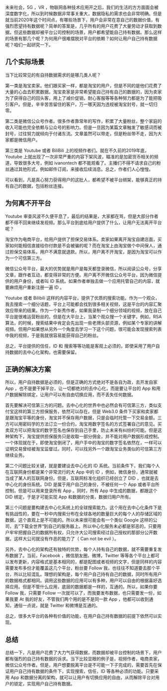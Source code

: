 未来社会，5G ，VR ，物联网各种技术应用开之后，我们的生活的方方面面会被深度数字化，所以到时候数据非常事关重大，数据隐私的需求也会非常明确。但是就当前2020年这个时间点，有哪些场景下，用户会非常在意自己的数据价值，有强烈愿望持有数据呢？简单的答案是，几乎所有的用户花费了大量劳动才获取到数据，但这些数据却被平台公司控制的场景，用户都希望能自己持有数据。那么这样的场景有那几个呢？为何用户很难摆脱对平台的依赖？如何让用户自己持有数据呢？咱们一起研究一下。

## 几个实际场景

当下比较常见的有自持数据需求的是哪几类人呢？

第一类是淘宝卖家。他们跟买家一样，都是淘宝的用户，但是不同的是他们花费了大量的心血去积累数据。淘宝卖家是非常希望能自己持有自己的数据的，因为卖家为了获得自己的回头客，用上了减价促销，耐心客服等等各种努力都是为了能把吸引客户。但是，辛辛苦苦留住的客户，万一哪天因为违规被淘宝封号，就一切归零。

第二类是微信公众号作者。很多作者靠常年的写作，积累了大量粉丝，整个家庭的收入可能也完全依赖与公众号的影响力。但是一旦因为某篇文章触发了敏感词而被封号，过往努力就倾向于付诸东流。文章虽然可以带走，但是粉丝带不走，因为大家都是微信用户。

第三类是 Youtube 或者 BiliBili 上的视频作者们。就在不久前的2019年底，Youtube 上就出现了一次非常严重的内容下架风波，瞄准的是加密货币相关的频道，导致很多大号，例如 ivanontech 都不能观看了。主播们不得不请求自己的粉丝通过其他形式，例如邮件订阅，来接收后续消息。总之，作者们人心惶惶。

可以看到，凡是真心努力获得用户的这批人，都希望不被平台绑架，能够真正的持有自己的数据，包括粉丝连接。

## 为何离不开平台

Youtube 审查风波不久便平息了，最后的结果是，大家都在骂，但是大部分作者都不得不回来继续发视频。那么平台到底给用户提供了什么，让用户无法离开平台呢？

淘宝作为电商平台，给用户提供了担保交易体系。卖家如果离开淘宝自建店面，买家如何能相信直接给你付款是不会被骗的呢？而在淘宝上由淘宝做个中间保人，通过担保交易体系，用户不满意就退款。所以，用户离不开淘宝，是因为淘宝可以作为一个可信第三方。

微信公众号平台，最大的优势就是用户是每天都登录微信，所以阅读公众号，分享文章，跟作者互动，都变得非常的方便。用户离不开微信公众号平台，因为微信提供的用户身份，或者叫 ID 系统。如果作者单独去做一个应用托管自己的内容，就要麻烦用户重新注册一遍 ID 。

Youtube 或者 Bilibili 这样的内容平台，提供了优质的搜索功能。作为一个观众，我去搜索一个细分话题，平台上可能都会找到很多相关视频，这是平台的内容汇聚效应带来的结果。作为一个新秀作者，如果我录制一个细分领域的视频，放在自己平台是很难运营粉丝的。但是在大平台上，当某个观众搜一个关键字，例如，RSA 算法，的时候，搜索结果中肯定会先出现一些老牌头部资源，例如某个专家的讲解视频。但用户如果想从另外一个角度去学习一下这个问题，很可能会发现搜索列表中我的视频，于是我就很容易能获得自己的粉丝。

总之，平台提供的信任，ID 和 搜索等等功能是客观上必须的，即使采用了用户自持数据的去中心化架构，也需要保留。

## 正确的解决方案

所以，用户自持数据是必须的，但是正确的方式绝对不是各自为政，去开发自家 App ，也不是要干掉平台，让一切都绝对的去中心化，而是要让平台的 App 和用户数据解除绑定，让用户可以有自由切换应用，而不丢失任何数据。

首先要解决可信第三方的问题。去中心化的世界中也必然会有可信第三方，类似支付宝这样的第三方担保服务，依然可以存在。但是 Web3.0 条件下买家和卖家都是跟淘宝平等的身份，淘宝并不保存用户数据，只是会临时托管一下交易金额。三方可以用密码学的方法订立一份合约，淘宝用数字签名的方式签署自己的意见。买卖双方可以把淘宝的数字签名也保存到自己手里，防止未来有纠纷的可能。但是这种架构下，淘宝提供担保服务只是收取一部分佣金，并不能对用户数据形成控制。一个体现就在于，即使淘宝倒闭了，用户手中的淘宝的数字签名依然在，一样可以证明交易曾经被淘宝监督过。同时，可以找另外一个跟淘宝业务类似的可信第三方继续业务。

第二个问题比较关键，就是要建设去中心化的 ID 系统。当前条件下，我们每个人在互联网身份都是某个非常流行的大 App 中的 ID ，例如，微信身份，通常就被当成了某人的互联网身份。但是，互联网标准化组织已经创立了 DID ，也就是去中心化的身份系统。DID 是属于用户自己的身份，不被任何一个 App 或者平台所控制，但是可以用来登录所有 App 。同时，所有 App 中生成的数据，都跟这个 DID 绑定，于是才可能实现 App 和数据的分类，数据归用户所有。

第三个问题是要构建去中心化系统上的全球搜索能力。这个用在去中心化条件下是有挑战性的，要在一秒中内搜索分布在全球各地的数量巨大的每个人的存储区域的数据，这个直观上是不可能的。所以未来很可能会有一个类似 Google 这样的公司，去”下载全世界“到自己的服务器上。所以中心化服务未必都是邪恶的，只要用户牢牢把握自己的数据所有权，只允许大公司搜索经过自己授权的那部分公开数据，这样大公司就没有作恶的能力了（ Can not be evil ）。

另外，去中心化的架构还有独特的优势，每个人持有自己的数据，就不需要重复发布数据了。当前，Facebook ，微信朋友圈，微博，Twitter 等等各个平台上都可以发布更新，内容格式是基本相同的，都是配图或者视频的文字，但是同样的内容需要发布多份才能覆盖这几个平台，粉丝要 Follow 我，也往往不知道要去那个平台，所以比较混乱。理想的架构是，每个用户自己持有自己的数据，同时所有用户的数据格式都相同。调用这些数据的应用可以有多种，用户可以自由的根据喜好选择应用。但是不管什么应用，底层的数据都是一样的，互通的。所以，如果你要 Follow 我，只需要 Follow 一次就可以了，而我要发布数据，也只需要发一份，如果我要 At 我的好友，不管我们两个用的是不是同一款 App ，他都可以收到通知，通俗一点说，就是 Twitter 和微博是互通的。

总之，很多大平台的各种有价值的功能，在用户自己持有数据的前提下依然可以实现。

## 总结

总结一下，凡是用户花费了大力气获得数据，而数据却被平台控制的场景下，用户都有强烈的自己持有数据的诉求。当下比较显眼的例子是，视频作者，电商卖家，微信公众号作者。但是，用户想要脱离平台是不可能一下子完成的，需要首先在保证用户自己持有数据的条件下，实现搜索，信任，ID 等各种必须的功能。只要采用 App 和数据分离的架构，就可以让用户有切换应用的自由，从而解除平台对用户的锁定，实现用户自己持有数据。
